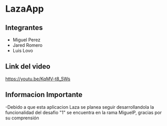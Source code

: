 # LazaApp
## Integrantes 
- Miguel Perez
- Jared Romero
- Luis Lovo
## Link del video
https://youtu.be/KqMV-t8_5Ws
## Informacion Importante 
 -Debido a que esta aplicacion Laza se planea seguir desarrollandola la funcionalidad del desafio "1" se encuentra en la rama MiguelP, gracias por su comprensión
